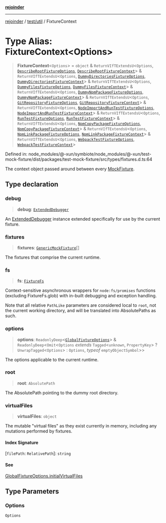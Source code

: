 [**rejoinder**](../../../README.md)

***

[rejoinder](../../../README.md) / [test/util](../README.md) / FixtureContext

# Type Alias: FixtureContext\<Options\>

> **FixtureContext**\<`Options`\> = `object` & `ReturnVIfTExtendsU`\<`Options`, [`DescribeRootFixtureOptions`](DescribeRootFixtureOptions.md), [`DescribeRootFixtureContext`](DescribeRootFixtureContext.md)\> & `ReturnVIfTExtendsU`\<`Options`, [`DummyDirectoriesFixtureOptions`](DummyDirectoriesFixtureOptions.md), [`DummyDirectoriesFixtureContext`](DummyDirectoriesFixtureContext.md)\> & `ReturnVIfTExtendsU`\<`Options`, [`DummyFilesFixtureOptions`](DummyFilesFixtureOptions.md), [`DummyFilesFixtureContext`](DummyFilesFixtureContext.md)\> & `ReturnVIfTExtendsU`\<`Options`, [`DummyNpmPackageFixtureOptions`](DummyNpmPackageFixtureOptions.md), [`DummyNpmPackageFixtureContext`](DummyNpmPackageFixtureContext.md)\> & `ReturnVIfTExtendsU`\<`Options`, [`GitRepositoryFixtureOptions`](GitRepositoryFixtureOptions.md), [`GitRepositoryFixtureContext`](GitRepositoryFixtureContext.md)\> & `ReturnVIfTExtendsU`\<`Options`, [`NodeImportAndRunTestFixtureOptions`](NodeImportAndRunTestFixtureOptions.md), [`NodeImportAndRunTestFixtureContext`](NodeImportAndRunTestFixtureContext.md)\> & `ReturnVIfTExtendsU`\<`Options`, [`RunTestFixtureOptions`](RunTestFixtureOptions.md), [`RunTestFixtureContext`](RunTestFixtureContext.md)\> & `ReturnVIfTExtendsU`\<`Options`, [`NpmCopyPackageFixtureOptions`](NpmCopyPackageFixtureOptions.md), [`NpmCopyPackageFixtureContext`](NpmCopyPackageFixtureContext.md)\> & `ReturnVIfTExtendsU`\<`Options`, [`NpmLinkPackageFixtureOptions`](NpmLinkPackageFixtureOptions.md), [`NpmLinkPackageFixtureContext`](NpmLinkPackageFixtureContext.md)\> & `ReturnVIfTExtendsU`\<`Options`, [`WebpackTestFixtureOptions`](WebpackTestFixtureOptions.md), [`WebpackTestFixtureContext`](WebpackTestFixtureContext.md)\>

Defined in: node\_modules/@-xun/symbiote/node\_modules/@-xun/test-mock-fixture/dist/packages/test-mock-fixture/src/types/fixtures.d.ts:64

The context object passed around between every [MockFixture](MockFixture.md).

## Type declaration

### debug

> **debug**: [`ExtendedDebugger`](../../../src/interfaces/ExtendedDebugger.md)

An [ExtendedDebugger](../../../src/interfaces/ExtendedDebugger.md) instance extended specifically for use by the
current fixture.

### fixtures

> **fixtures**: [`GenericMockFixture`](GenericMockFixture.md)[]

The fixtures that comprise the current runtime.

### fs

> **fs**: [`FixtureFs`](FixtureFs.md)

Context-sensitive asynchronous wrappers for `node:fs/promises` functions
(excluding FixtureFs.glob) with in-built debugging and exception
handling.

Note that all relative `PathLike` parameters are considered local to
`root`, not the current working directory, and will be translated into
AbsolutePaths as such.

### options

> **options**: `ReadonlyDeep`\<[`GlobalFixtureOptions`](GlobalFixtureOptions.md)\> & `ReadonlyDeep`\<`Omit`\<`Options` *extends* `Tagged`\<`unknown`, `PropertyKey`\> ? `UnwrapTagged`\<`Options`\> : `Options`, *typeof* `emptyObjectSymbol`\>\>

The options applicable to the current runtime.

### root

> **root**: `AbsolutePath`

The AbsolutePath pointing to the dummy root directory.

### virtualFiles

> **virtualFiles**: `object`

The mutable "virtual files" as they exist currently in memory, including
any mutations performed by fixtures.

#### Index Signature

\[`filePath`: `RelativePath`\]: `string`

#### See

[GlobalFixtureOptions.initialVirtualFiles](GlobalFixtureOptions.md#initialvirtualfiles)

## Type Parameters

### Options

`Options`
